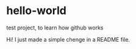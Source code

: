 # hello-world
test project, to learn how github works

Hi! I just made a simple chenge in a README file.
